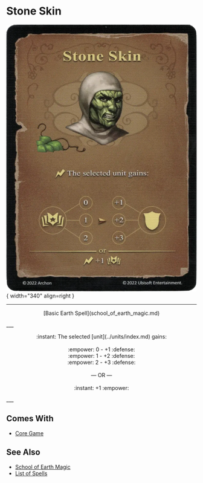 # Stone Skin

![Stone Skin](../assets/spells-stone_skin.webp){ width="340" align=right }

___
<p style="text-align: center;" markdown>[Basic Earth Spell](school_of_earth_magic.md)</p>
___
<p style="text-align: center;" markdown>:instant: The selected [unit](../units/index.md) gains:<br><br>:empower: 0 - +1 :defense:<br>:empower: 1 - +2 :defense:<br>:empower: 2 - +3 :defense:<br><br>— OR —<br><br>:instant: +1 :empower:</p>
___


## Comes With

- [Core Game](../content/core_game.md)


## See Also

- [School of Earth Magic](school_of_earth_magic.md)
- [List of Spells](index.md)
